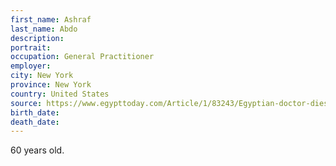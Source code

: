 ```yaml
---
first_name: Ashraf
last_name: Abdo
description: 
portrait: 
occupation: General Practitioner
employer: 
city: New York
province: New York
country: United States
source: https://www.egypttoday.com/Article/1/83243/Egyptian-doctor-dies-in-United-States-due-to-COVID-19
birth_date: 
death_date: 
---
```


60 years old.